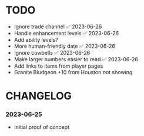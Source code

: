 # TODO

- Ignore trade channel ✅ 2023-06-26
- Handle enhancement levels ✅ 2023-06-26
- Add ability levels?
- More human-friendly date ✅ 2023-06-26
- Ignore cowbells ✅ 2023-06-26
- Make larger numbers easier to read ✅ 2023-06-26
- Add links to items from player pages
- Granite Bludgeon +10 from Houston not showing

# CHANGELOG

### 2023-06-25

- Initial proof of concept
